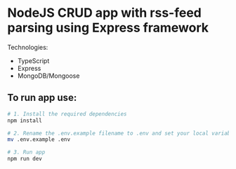 # NodeJS CRUD app with rss-feed parsing using Express framework

Technologies:

- TypeScript
- Express
- MongoDB/Mongoose

## To run app use:

```bash
# 1. Install the required dependencies
npm install

# 2. Rename the .env.example filename to .env and set your local variables
mv .env.example .env

# 3. Run app
npm run dev
```